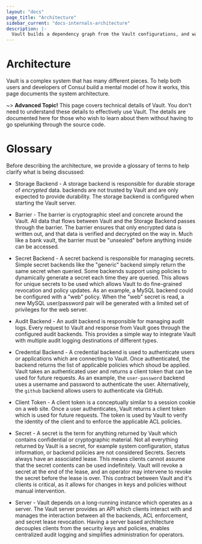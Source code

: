 ```yaml
---
layout: "docs"
page_title: "Architecture"
sidebar_current: "docs-internals-architecture"
description: |-
  Vault builds a dependency graph from the Vault configurations, and walks this graph to generate plans, refresh state, and more. This page documents the details of what are contained in this graph, what types of nodes there are, and how the edges of the graph are determined.
---
```


# Architecture

Vault is a complex system that has many different pieces. To help both users and developers of Consul
build a mental model of how it works, this page documents the system architecture.

~> **Advanced Topic!** This page covers technical details
of Vault. You don't need to understand these details to
effectively use Vault. The details are documented here for
those who wish to learn about them without having to go
spelunking through the source code.

# Glossary

Before describing the architecture, we provide a glossary of terms to help clarify what is being discussed:

* Storage Backend - A storage backend is responsible for durable storage of _encrypted_ data.
  backends are not trusted by Vault and are only expected to provide durability. The storage
  backend is configured when starting the Vault server.

* Barrier - The barrier is cryptographic steel and concrete around the Vault. All data that
  flows between Vault and the Storage Backend passes through the barrier. The barrier ensures
  that only encrypted data is written out, and that data is verified and decrypted on the way
  in. Much like a bank vault, the barrier must be "unsealed" before anything inside can be accessed.

* Secret Backend - A secret backend is responsible for managing secrets. Simple secret backends
  like the "generic" backend simply return the same secret when queried. Some backends support
  using policies to dynamically generate a secret each time they are queried. This allows for
  unique secrets to be used which allows Vault to do fine-grained revocation and policy updates.
  As an example, a MySQL backend could be configured with a "web" policy. When the "web" secret
  is read, a new MySQL user/password pair will be generated with a limited set of privileges
  for the web server.

* Audit Backend - An audit backend is responsible for managing audit logs. Every request to Vault
  and response from Vault goes through the configured audit backends. This provides a simple
  way to integrate Vault with multiple audit logging destinations of different types.

* Credential Backend - A credential backend is used to authenticate users or applications which
  are connecting to Vault. Once authenticated, the backend returns the list of applicable policies
  which shoud be applied. Vault takes an authenticated user and returns a client token that can
  be used for future requests. As an example, the `user-password` backend uses a username and password
  to authenticate the user. Alternatively, the `github` backend allows users to authenticate
  via GitHub.

* Client Token - A client token is a conceptually similar to a session cookie on a web site.
  Once a user authenticates, Vault returns a client token which is used for future requests.
  The token is used by Vault to verify the identity of the client and to enforce the applicable
  ACL policies.

* Secret - A secret is the term for anything returned by Vault which contains confidential
  or cryptographic material. Not all everything returned by Vault is a secret, for example
  system configuration, status information, or backend policies are not considered Secrets.
  Secrets always have an associated lease. This means clients cannot assume that the secret
  contents can be used indefinitely. Vault will revoke a secret at the end of the lease, and
  an operator may intervene to revoke the secret before the lease is over. This contract
  between Vault and it's clients is critical, as it allows for changes in keys and policies
  without manual intervention.

* Server - Vault depends on a long-running instance which operates as a server.
  The Vault server provides an API which clients interact with and manages the
  interaction between all the backends, ACL enforcement, and secret lease revocation.
  Having a server based architecture decouples clients from the security keys and policies,
  enables centralized audit logging and simplifies administration for operators.

